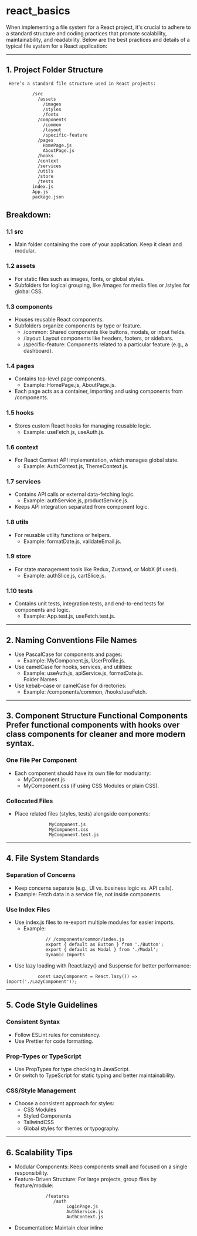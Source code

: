 # react_basics

When implementing a file system for a React project, it's crucial to adhere to a standard structure and coding practices that promote scalability, maintainability, and readability. 
Below are the best practices and details of a typical file system for a React application:
________________________________________

## 1. Project Folder Structure  
     Here’s a standard file structure used in React projects:  

```     
          /src  
            /assets  
              /images  
              /styles  
              /fonts  
            /components  
              /common  
              /layout  
              /specific-feature  
            /pages  
              HomePage.js  
              AboutPage.js  
            /hooks  
            /context  
            /services  
            /utils  
            /store  
            /tests  
          index.js  
          App.js  
          package.json  
  ```

## Breakdown:  
 
### 1.1 src  
- Main folder containing the core of your application. Keep it clean and modular.    

### 1.2 assets  
- For static files such as images, fonts, or global styles.  
- Subfolders for logical grouping, like /images for media files or /styles for global CSS.   

### 1.3 components  
- Houses reusable React components.  
- Subfolders organize components by type or feature.
  * /common: Shared components like buttons, modals, or input fields.  
  * /layout: Layout components like headers, footers, or sidebars.  
  * /specific-feature: Components related to a particular feature (e.g., a dashboard).  


### 1.4 pages  
- Contains top-level page components.
     * Example: HomePage.js, AboutPage.js.
- Each page acts as a container, importing and using components from /components.  

### 1.5 hooks  
- Stores custom React hooks for managing reusable logic.  
     * Example: useFetch.js, useAuth.js.  

### 1.6 context  
- For React Context API implementation, which manages global state.  
     * Example: AuthContext.js, ThemeContext.js.  

### 1.7 services  
- Contains API calls or external data-fetching logic.  
     * Example: authService.js, productService.js.  
- Keeps API integration separated from component logic.  
            
### 1.8 utils  
- For reusable utility functions or helpers.  
     * Example: formatDate.js, validateEmail.js.  
  
### 1.9 store  
- For state management tools like Redux, Zustand, or MobX (if used).  
     * Example: authSlice.js, cartSlice.js.  
  
### 1.10 tests  
- Contains unit tests, integration tests, and end-to-end tests for components and logic.  
     * Example: App.test.js, useFetch.test.js.    
________________________________________
  
## 2. Naming Conventions File Names  
- Use PascalCase for components and pages:  
     * Example: MyComponent.js, UserProfile.js.  
- Use camelCase for hooks, services, and utilities:
     * Example: useAuth.js, apiService.js, formatDate.js.  
   Folder Names  
- Use kebab-case or camelCase for directories:  
     * Example: /components/common, /hooks/useFetch.  
     
________________________________________  
  
## 3. Component Structure Functional Components Prefer functional components with hooks over class components for cleaner and more modern syntax.  
  
### One File Per Component  
- Each component should have its own file for modularity:  
     * MyComponent.js
     * MyComponent.css (if using CSS Modules or plain CSS).  
  
### Collocated Files  
- Place related files (styles, tests) alongside components:  
          
  ```        /MyComponent  
               MyComponent.js  
               MyComponent.css  
               MyComponent.test.js  
  ```
________________________________________  
  
  
## 4. File System Standards  
  
### Separation of Concerns  
- Keep concerns separate (e.g., UI vs. business logic vs. API calls).
- Example: Fetch data in a service file, not inside components.  
  
### Use Index Files  
- Use index.js files to re-export multiple modules for easier imports.  
     * Example:
```  
               // /components/common/index.js  
               export { default as Button } from './Button';  
               export { default as Modal } from './Modal';  
               Dynamic Imports  
  ```
- Use lazy loading with React.lazy() and Suspense for better performance:  
```           
            const LazyComponent = React.lazy(() => import('./LazyComponent'));
```          
________________________________________  
  
  
## 5. Code Style Guidelines  
### Consistent Syntax  
- Follow ESLint rules for consistency.  
- Use Prettier for code formatting.  

### Prop-Types or TypeScript  
- Use PropTypes for type checking in JavaScript.  
- Or switch to TypeScript for static typing and better maintainability.  

### CSS/Style Management  
- Choose a consistent approach for styles:  
     * CSS Modules
     * Styled Components
     * TailwindCSS
     * Global styles for themes or typography.  
     
________________________________________  
  
## 6. Scalability Tips  
- Modular Components: Keep components small and focused on a single responsibility.  
- Feature-Driven Structure: For large projects, group files by feature/module:  
```
               /features  
                  /auth  
                       LoginPage.js  
                       AuthService.js  
                       AuthContext.js  
```   
- Documentation: Maintain clear   inline 
